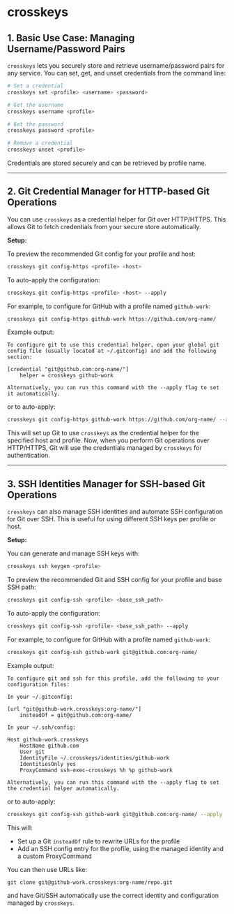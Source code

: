 # crosskeys

## 1. Basic Use Case: Managing Username/Password Pairs

`crosskeys` lets you securely store and retrieve username/password pairs for any service. You can set, get, and unset credentials from the command line:

```sh
# Set a credential
crosskeys set <profile> <username> <password>

# Get the username
crosskeys username <profile>

# Get the password
crosskeys password <profile>

# Remove a credential
crosskeys unset <profile>
```

Credentials are stored securely and can be retrieved by profile name.

---

## 2. Git Credential Manager for HTTP-based Git Operations

You can use `crosskeys` as a credential helper for Git over HTTP/HTTPS. This allows Git to fetch credentials from your secure store automatically.

**Setup:**

To preview the recommended Git config for your profile and host:

```sh
crosskeys git config-https <profile> <host>
```

To auto-apply the configuration:

```sh
crosskeys git config-https <profile> <host> --apply
```

For example, to configure for GitHub with a profile named `github-work`:

```sh
crosskeys git config-https github-work https://github.com/org-name/
```

Example output:

```
To configure git to use this credential helper, open your global git config file (usually located at ~/.gitconfig) and add the following section:

[credential "git@github.com:org-name/"]
    helper = crosskeys github-work

Alternatively, you can run this command with the --apply flag to set it automatically.
```

or to auto-apply:

```sh
crosskeys git config-https github-work https://github.com/org-name/ --apply
```

This will set up Git to use `crosskeys` as the credential helper for the specified host and profile. Now, when you perform Git operations over HTTP/HTTPS, Git will use the credentials managed by `crosskeys` for authentication.

---

## 3. SSH Identities Manager for SSH-based Git Operations

`crosskeys` can also manage SSH identities and automate SSH configuration for Git over SSH. This is useful for using different SSH keys per profile or host.

**Setup:**

You can generate and manage SSH keys with:

```sh
crosskeys ssh keygen <profile>
```

To preview the recommended Git and SSH config for your profile and base SSH path:

```sh
crosskeys git config-ssh <profile> <base_ssh_path>
```

To auto-apply the configuration:

```sh
crosskeys git config-ssh <profile> <base_ssh_path> --apply
```

For example, to configure for GitHub with a profile named `github-work`:

```sh
crosskeys git config-ssh github-work git@github.com:org-name/
```

Example output:

```
To configure git and ssh for this profile, add the following to your configuration files:

In your ~/.gitconfig:

[url "git@github-work.crosskeys:org-name/"]
    insteadOf = git@github.com:org-name/

In your ~/.ssh/config:

Host github-work.crosskeys
    HostName github.com
    User git
    IdentityFile ~/.crosskeys/identities/github-work
    IdentitiesOnly yes
    ProxyCommand ssh-exec-crosskeys %h %p github-work

Alternatively, you can run this command with the --apply flag to set the credential helper automatically.
```

or to auto-apply:

```sh
crosskeys git config-ssh github-work git@github.com:org-name/ --apply
```

This will:

- Set up a Git `insteadOf` rule to rewrite URLs for the profile
- Add an SSH config entry for the profile, using the managed identity and a custom ProxyCommand

You can then use URLs like:

```
git clone git@github-work.crosskeys:org-name/repo.git
```

and have Git/SSH automatically use the correct identity and configuration managed by `crosskeys`.
